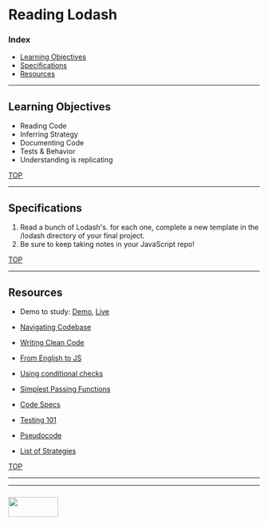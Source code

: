 #  Reading Lodash


### Index
* [Learning Objectives](#learning-objectives)
* [Specifications](#specifications)
* [Resources](#resources)

---

## Learning Objectives

* Reading Code
* Inferring Strategy
* Documenting Code
* Tests & Behavior
* Understanding is replicating

[TOP](#index)

---

## Specifications

1. Read a bunch of Lodash's. for each one, complete a new template in the /lodash directory of your final project.   
2. Be sure to keep taking notes in your JavaScript repo!

[TOP](#index)

---

## Resources



* Demo to study: [Demo](https://github.com/elewa-student/precourse-final-project), [Live](https://elewa-student.github.io/precourse-final-project/)


* [Navigating Codebase](https://github.com/elewa-academy/General-Resources/blob/master/programming-resources/navigating-codebase.md)
* [Writing Clean Code](https://github.com/elewa-academy/General-Resources/blob/master/programming-resources/clean-code.md)
* [From English to JS](https://github.com/elewa-academy/General-Resources/tree/master/programming-resources/english2js)
* [Using conditional checks](https://github.com/elewa-academy/General-Resources/tree/master/programming-resources/conditionalChecks)
* [Simplest Passing Functions](https://github.com/elewa-academy/General-Resources/tree/master/programming-resources/simplestPassingFuncs)
* [Code Specs](https://github.com/elewa-academy/General-Resources/blob/master/programming-resources/specs.md)
* [Testing 101](https://github.com/elewa-academy/General-Resources/blob/master/programming-resources/testing-101.md) 
* [Pseudocode](http://dondi.lmu.build/share/intro/pseudocode2js-v02.pdf)
* [List of Strategies](https://www.une.edu.au/about-une/academic-schools/bcss/news-and-events/psychology-community-activities/over-fifty-problem-solving-strategies-explained)


[TOP](#index)

___
___
### <a href="http://elewa.education/blog" target="_blank"><img src="https://user-images.githubusercontent.com/18554853/34921062-506450ae-f97d-11e7-875f-6feeb26ad72d.png" width="100" height="40"/></a>


